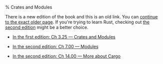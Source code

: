 % Crates and Modules

There is a new edition of the book and this is an old link.
You can [continue to the exact older page][1].
If you're trying to learn Rust, checking out [the second edition][2] might be a better choice.

* [In the first edition: Ch 3.25 — Crates and Modules][1]

* [In the second edition: Ch 7.00 — Modules][2]

* [In the second edition: Ch 14.00 — More about Cargo][2]


[1]: first-edition/crates-and-modules.html
[2]: second-edition/ch07-00-modules.html
[3]: second-edition/ch14-00-more-about-cargo.html
